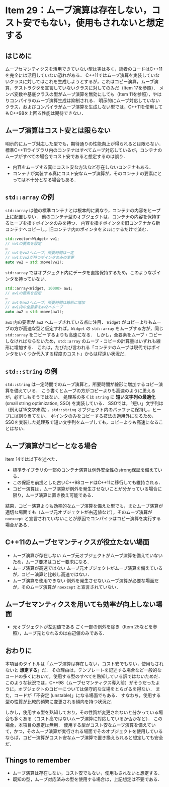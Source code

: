 # Item 29：ムーブ演算は存在しない，コスト安でもない，使用もされないと想定する
## はじめに
ムーブセマンティクスを活用できていない型は実は多く，読者のコードはC++11を完全には活用していない恐れがある．
C++11ではムーブ演算を実装していないクラスに対してはこれを生成しようとするが，これはコピー演算，ムーブ演算，デストラクタを宣言していないクラスに対してのみだ（Item 17を参照）．
メンバ変数や基底クラスの型がムーブ演算を無効にしても（Item 11を参照），やはりコンパイラのムーブ演算生成は抑制される．
明示的にムーブ対応していないクラス，およびコンパイラがムーブ演算を生成しない型では，C++11を使用してもC++98を上回る性能は期待できない．

## ムーブ演算はコスト安とは限らない
明示的にムーブ対応した型でも，期待通りの性能向上が得られるとは限らない．
標準C++11ライブラリ内のコンテナはすべてムーブ対応しているが，コンテナのムーブがすべての場合でコスト安であると想定するのは誤り．
- 内容をムーブする真にコスト安な方法など存在しないコンテナもある．
- コンテナが実装する真にコスト安なムーブ演算が，そのコンテナの要素にとっては不十分となる場合もある．

## `std::array` の例
`std::array` は他の標準コンテナとは根本的に異なり，コンテナの内容をヒープ上に配置しない．
他のコンテナ型のオブジェクトは，コンテナの内容を保持するヒープを指すポインタのみを持つ．
内容を指すポインタを旧コンテナから新コンテナへコピーし，旧コンテナ内のポインタをヌルにするだけで済む．
```cpp
std::vector<Widget> vw1;
// vw1の要素を設定
…
// vw1をvw2へムーブ，所要時間は一定
// vw1とvw2が持つポインタのみの変更
auto vw2 = std::move(vw1);
```

`std::array` ではオブジェクト内にデータを直接保持するため，このようなポインタを持っていない．
```cpp
std::array<Widget, 10000> aw1;
// aw1の要素を設定
…
// aw1をaw2へムーブ，所要時間は線形に増加
// aw1内の全要素をaw2へムーブ
auto aw2 = std::move(aw1);
```

`aw1` 内の要素が `aw2` へムーブされている点に注目．
`Widget` がコピーよりもムーブの方が高速な型と仮定すれば，`Widget` の `std::array` をムーブする方が，同じ `std::array` をコピーするよりも高速になる．
しかし，全要素をムーブ・コピーしなければならないため，`std::array` のムーブ・コピーの計算量はいずれも線形に増加する．
これは，たびたび言われる「コンテナのムーブは現代ではポインタをいくつか代入する程度のコスト」からは程遠い状況だ．

## `std::string` の例
`std::string` は一定時間でのムーブ演算と，所要時間が線形に増加するコピー演算を備えている．
こう書くとムーブの方がコピーよりも高速のように思えるが，必ずしもそうではない．
処理系の多くは `string` に **短い文字列の最適化** (small string optimization, SSO) を実装している．
SSOでは，「短い」文字列は（例えば15文字未満），`std::string` オブジェクト内のバッファに保持し，ヒープには割り当てない．
ポインタのみをコピーする技法の適用外になるため，SSOを実装した処理系で短い文字列をムーブしても，コピーよりも高速になることはない．

## ムーブ演算がコピーとなる場合
Item 14では以下を述べた．
- 標準ライブラリの一部のコンテナ演算は例外安全性のstrong保証を備えている．
- この保証を前提とした古いC++98コードはC++11に移行しても維持される．
- コピー演算は，ムーブ演算が例外を発生させないことが分かっている場合に限り，ムーブ演算に置き換え可能である．

結果，コピー演算よりも効率的なムーブ演算を備えた型でも，またムーブ演算が適切な場面でも（ムーブ元オブジェクトが右辺値など），そのムーブ演算が `noexcept` と宣言されていないことが原因でコンパイラはコピー演算を実行する場合がある．

## C++11のムーブセマンティクスが役立たない場面
- ムーブ演算が存在しない
ムーブ元オブジェクトがムーブ演算を備えていないため，ムーブ要求はコピー要求になる．
- ムーブ演算が高速ではない
ムーブ元オブジェクトがムーブ演算を備えているが，コピー演算と比較し高速ではない．
- ムーブ演算を使用できない
例外を発生させないムーブ演算が必要な場面だが，そのムーブ演算が `noexcept` と宣言されていない．

## ムーブセマンティクスを用いても効率が向上しない場面
- 元オブジェクトが左辺値である
ごく一部の例外を除き（Item 25などを参照），ムーブ元となれるのは右辺値のみである．

## おわりに
本項目のタイトルは「ムーブ演算は存在しない，コスト安でもない，使用もされないと **想定する**」だ．
その理由は，テンプレートを記述する場合など一般的なコードの多くにおいて，使用する型のすべてを熟知している訳ではないためだ．
このような状況では，C++98（ムーブセマンティクス導入前）がそうだったように，オブジェクトのコピーについては保守的な立場をとらざるを得ない．
また，コードが「不安定 (unstable)」になる場面でもある．
すなわち，使用する型の性質が比較的頻繁に変更される傾向を持つ状況だ．

しかし，使用する型を熟知しており，その性質が変更されないと分かっている場合も多くある（コスト高ではないムーブ演算に対応しているか否かなど）．
この場合，本項目の想定は無用．
使用する型がコスト安なムーブ演算を備えていて，かつ，そのムーブ演算が実行される場面でそのオブジェクトを使用しているならば，コピー演算がコスト安なムーブ演算で置き換えられると想定しても安全だ．

## Things to remember
- ムーブ演算は存在しない，コスト安でもない，使用もされないと想定する．
- 既知の型，ムーブ対応済みの型を使用する場合は，上記想定は不要である．
